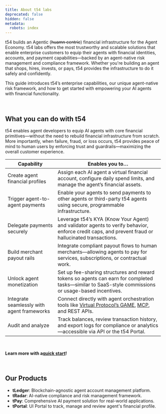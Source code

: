 ```yaml
---
title: About t54 labs
deprecated: false
hidden: false
metadata:
  robots: index
---
```

t54 builds an Agentic (~~huamn centric~~) financial infrastructure for the Agent Economy. t54 labs offers the most trustworthy and scalable solutions that enable enterprise customers to equip their agents with financial identities, accounts, and payment capabilities—backed by an agent-native risk management and compliance framework. Whether you're building an agent that shops, hires, invests, or pays, t54 provides the infrastructure to do it safely and confidently.

This guide introduces t54’s enterprise capabilities, our unique agent-native risk framework, and how to get started with empowering your AI agents with financial functionality.

<br />

## What you can do with t54

t54 enables agent developers to equip AI agents with core financial primitives—without the need to rebuild financial infrastructure from scratch. More importantly, when failure, fraud, or loss occurs, t54 provides peace of mind to human users by enforcing trust and guardrails—maximizing the overall customer experience.

| **Capability**                             | **Enables you to…**                                                                                                                                                                                                                     |
| ------------------------------------------ | --------------------------------------------------------------------------------------------------------------------------------------------------------------------------------------------------------------------------------------- |
| Create agent financial profiles            | Assign each AI agent a virtual financial account, configure daily spend limits, and manage the agent’s financial assets.                                                                                                                |
| Trigger agent-to-agent payments            | Enable your agents to send payments to other agents or third-party t54 agents using secure, programmable infrastructure.                                                                                                                |
| Delegate payments securely                 | Leverage t54’s KYA (Know Your Agent) and validator agents to verify behavior, enforce credit caps, and prevent fraud or hallucinated transactions.                                                                                      |
| Build merchant payout rails                | Integrate compliant payout flows to human merchants—allowing agents to pay for services, subscriptions, or contractual work.                                                                                                            |
| Unlock agent monetization                  | Set up fee-sharing structures and reward tokens so agents can earn for completed tasks—similar to SaaS-style commissions or usage-based incentives.                                                                                     |
| Integrate seamlessly with agent frameworks | Connect directly with agent orchestration tools like [Virtual Protocol’s GAME](https://github.com/game-by-virtuals/game-python/tree/main/plugins/tLedger), [MCP](https://www.anthropic.com/news/model-context-protocol), and REST APIs. |
| Audit and analyze                          | Track balances, review transaction history, and export logs for compliance or analytics—accessible via API or the t54 Portal.                                                                                                           |

<br />

**Learn more with a[quick start](/docs/getting-started)!**

<br />

## Our Products

* **tLedger**: Blockchain-agnostic agent account management platform.
* **tRadar**: AI-native compliance and risk management framework.
* **tPay**: Comprehensive AI payment solution for real-world applications.
* **tPortal**: UI Portal to track, manage and review agent's financial profile.